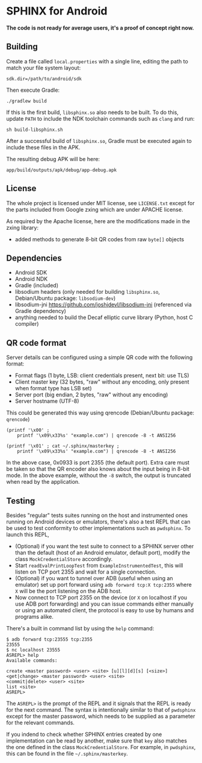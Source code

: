 SPHINX for Android
==================

**The code is not ready for average users, it's a proof of concept right now.**

Building
--------

Create a file called `local.properties` with a single line, editing the path
to match your file system layout:

	sdk.dir=/path/to/android/sdk

Then execute Gradle:

	./gradlew build

If this is the first build, `libsphinx.so` also needs to be built. To do this,
update `PATH` to include the NDK toolchain commands such as `clang` and run:

	sh build-libsphinx.sh

After a successful build of `libsphinx.so`, Gradle must be executed again to
include these files in the APK.

The resulting debug APK will be here:

	app/build/outputs/apk/debug/app-debug.apk

License
-------

The whole project is licensed under MIT license, see `LICENSE.txt` except for
the parts included from Google zxing which are under APACHE license.

As required by the Apache license, here are the modifications made in the zxing
library:

 - added methods to generate 8-bit QR codes from raw `byte[]` objects

Dependencies
------------

 - Android SDK
 - Android NDK
 - Gradle (included)
 - libsodium headers (only needed for building `libsphinx.so`, Debian/Ubuntu package: `libsodium-dev`)
 - libsodium-jni https://github.com/joshjdevl/libsodium-jni (referenced via Gradle dependency)
 - anything needed to build the Decaf elliptic curve library (Python, host C compiler)

QR code format
--------------

Server details can be configured using a simple QR code with the following format:

 - Format flags (1 byte, LSB: client credentials present, next bit: use TLS)
 - Client master key (32 bytes, "raw" without any encoding, only present when format type has LSB set)
 - Server port (big endian, 2 bytes, "raw" without any encoding)
 - Server hostname (UTF-8)

This could be generated this way using qrencode (Debian/Ubuntu package: `qrencode`)

	(printf '\x00' ;
		printf '\x09\x33%s' "example.com") | qrencode -8 -t ANSI256

	(printf '\x01' ; cat ~/.sphinx/masterkey ;
		printf '\x09\x33%s' "example.com") | qrencode -8 -t ANSI256

In the above case, 0x0933 is port 2355 (the default port). Extra care must be
taken so that the QR encoder also knows about the input being in 8-bit mode.
In the above example, without the `-8` switch, the output is truncated when
read by the application.

Testing
-------

Besides "regular" tests suites running on the host and instrumented ones running
on Android devices or emulators, there's also a test REPL that can be used to test
conformity to other implementations such as `pwdsphinx`. To launch this REPL,

 - (Optional) if you want the test suite to connect to a SPHINX server other
   than the default (host of an Android emulator, default port), modify the
   class `MockCredentialStore` accordingly.
 - Start `readEvalPrintLoopTest` from `ExampleInstrumentedTest`, this will
   listen on TCP port 2355 and wait for a single connection.
 - (Optional) if you want to tunnel over ADB (useful when using an emulator)
   set up port forward using `adb forward tcp:X tcp:2355` where `X` will be the
   port listening on the ADB host.
 - Now connect to TCP port 2355 on the device (or `X` on localhost if you use
   ADB port forwarding) and you can issue commands either manually or using an
   automated client, the protocol is easy to use by humans and programs alike.

There's a built in command list by using the `help` command:

	$ adb forward tcp:23555 tcp:2355
	23555
	$ nc localhost 23555
	ASREPL> help
	Available commands:

	create <master password> <user> <site> [u][l][d][s] [<size>]
	<get|change> <master password> <user> <site>
	<commit|delete> <user> <site>
	list <site>
	ASREPL>

The `ASREPL>` is the prompt of the REPL and it signals that the REPL is ready
for the next command. The syntax is intentionally similar to that of
`pwdsphinx` except for the master password, which needs to be supplied as a
parameter for the relevant commands.

If you indend to check whether SPHINX entries created by one implementation
can be read by another, make sure that `key` also matches the one
defined in the class `MockCredentialStore`. For example, in `pwdsphinx`, this
can be found in the file `~/.sphinx/masterkey`.
